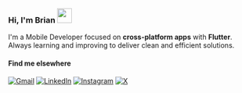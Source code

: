 ### Hi, I'm Brian <img src="https://media.giphy.com/media/hvRJCLFzcasrR4ia7z/giphy.gif" width="30" >

I'm a Mobile Developer focused on **cross-platform apps** with **Flutter**. <br>
Always learning and improving to deliver clean and efficient solutions.


#### Find me elsewhere

[![Gmail](https://img.shields.io/badge/Gmail-D14836?style=for-the-badge&logo=gmail&logoColor=white)](mailto:briandsmachado@gmail.com)
[![LinkedIn](https://img.shields.io/badge/LinkedIn-0077B5?style=for-the-badge&logo=linkedin&logoColor=white)](https://www.linkedin.com/in/briandsmachado/)
[![Instagram](https://img.shields.io/badge/Instagram-E4405F?style=for-the-badge&logo=instagram&logoColor=white)](https://www.instagram.com/briansmachado/)
[![X](https://img.shields.io/badge/Twitter-black?style=for-the-badge&logo=x)](https://x.com/brianoverflow)



